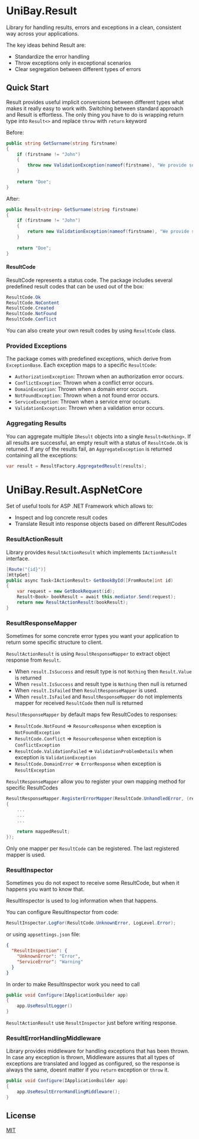 # UniBay.Result

Library for handling results, errors and exceptions in a clean, consistent way across your applications.

The key ideas behind Result are:

- Standardize the error handling
- Throw exceptions only in exceptional scenarios
- Clear segregation between different types of errors

## Quick Start

Result provides useful implicit conversions between different types what makes it really easy to work with. Switching
between standard approach and Result is effortless. The only thing you have to do is wrapping return type
into `Result<>` and replace `throw` with `return` keyword

Before:

```csharp
public string GetSurname(string firstname)
{
    if (firstname != "John")
    {
        throw new ValidationException(nameof(firstname), "We provide surnames only for Johns.");
    }
    
    return "Doe";
}
```

After:

```csharp
public Result<string> GetSurname(string firstname)
{
    if (firstname != "John")
    {
        return new ValidationException(nameof(firstname), "We provide surnames only for Johns.");
    }
    
    return "Doe";
}
```

#### ResultCode

ResultCode represents a status code. The package includes several predefined result codes that can be used out of the
box:

```csharp
ResultCode.Ok
ResultCode.NoContent
ResultCode.Created
ResultCode.NotFound
ResultCode.Conflict
```

You can also create your own result codes by using  `ResultCode` class.

### Provided Exceptions

The package comes with predefined exceptions, which derive from `ExceptionBase`. Each exception maps to a
specific `ResultCode`:

- `AuthorizationException`: Thrown when an authorization error occurs.
- `ConflictException`: Thrown when a conflict error occurs.
- `DomainException`: Thrown when a domain error occurs.
- `NotFoundException`: Thrown when a not found error occurs.
- `ServiceException`: Thrown when a service error occurs.
- `ValidationException`: Thrown when a validation error occurs.

### Aggregating Results

You can aggregate multiple `IResult` objects into a single `Result<Nothing>`. If all results are successful, an empty
result with a status of `ResultCode.Ok` is returned. If any of the results fail, an `AggregateException` is returned
containing all the exceptions:

```csharp
var result = ResultFactory.AggregatedResult(results);
```

# UniBay.Result.AspNetCore

Set of useful tools for ASP .NET Framework which allows to:

- Inspect and log concrete result codes
- Translate Result into response objects based on different ResultCodes

### ResultActionResult

Library provides `ResultActionResult` which implements `IActionResult` interface.

```csharp
[Route("{id}")]
[HttpGet]
public async Task<IActionResult> GetBookById([FromRoute]int id)
{
    var request = new GetBookRequest(id);
    Result<Book> bookResult = await this.mediator.Send(request);
    return new ResultActionResult(bookResult);
}
```

### ResultResponseMapper

Sometimes for some concrete error types you want your application to return some specific structure to client.

`ResultActionResult` is using `ResultResponseMapper` to extract object response from `Result`.

- When `result.IsSuccess` and result type is not `Nothing` then `Result.Value` is returned
- When `result.IsSuccess` and result type is `Nothing` then null is returned
- When `result.IsFailed` then `ResultResponseMapper` is used.
- When `result.IsFailed` and `ResultResponseMapper` do not implements mapper for received `ResultCode` then null is
  returned

`ResultResponseMapper` by default maps few ResultCodes to responses:

- `ResultCode.NotFound` => `ResourceResponse` when exception is `NotFoundException`
- `ResultCode.Conflict` => `ResourceResponse` when exception is `ConflictException`
- `ResultCode.ValidationFailed` => `ValidationProblemDetails` when exception is `ValidationException`
- `ResultCode.DomainError` => `ErrorResponse` when exception is `ResultException`

`ResultResponseMapper` allow you to register your own mapping method for specific ResultCodes

```csharp
ResultResponseMapper.RegisterErrorMapper(ResultCode.UnhandledError, (result) =>
{
    ...
    ...
    ...
    
    return mappedResult;
});
```

Only one mapper per `ResultCode` can be registered. The last registered mapper is used.

### ResultInspector

Sometimes you do not expect to receive some ResultCode, but when it happens you want to know that.

ResultInspector is used to log information when that happens.

You can configure ResultInspector from code:

```csharp
ResultInspector.LogFor(ResultCode.UnknownError, LogLevel.Error);
```

or using `appsettings.json` file:

```json
{
  "ResultInspection": {
    "UnknownError": "Error",
    "ServiceError": "Warning"
  }
}
```

In order to make ResultInspector work you need to call

```csharp
public void Configure(IApplicationBuilder app)
{
    app.UseResultLogger()
}
```

`ResultActionResult` use `ResultInspector` just before writing response.


### ResultErrorHandlingMiddleware

Library provides middleware for handling exceptions that has been thrown.
In case any exception is thrown, Middleware assures that all types of exceptions are translated and logged as configured,
so the response is always the same, doesnt matter if you `return` exception or `throw` it.

```csharp
public void Configure(IApplicationBuilder app)
{
    app.UseResultErrorHandlingMiddleware();
}
```
## License

[MIT](LICENSE)
